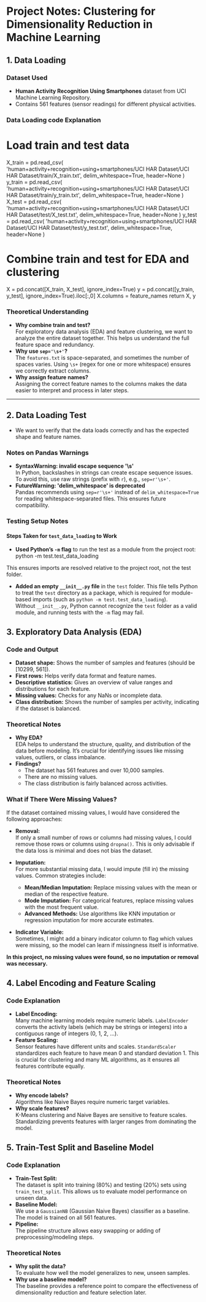 # Project Notes: Clustering for Dimensionality Reduction in Machine Learning

## 1. Data Loading 

### Dataset Used
- **Human Activity Recognition Using Smartphones** dataset from UCI Machine Learning Repository.
- Contains 561 features (sensor readings) for different physical activities.

### Data Loading code Explanation

# Load train and test data
X_train = pd.read_csv(
    'human+activity+recognition+using+smartphones/UCI HAR Dataset/UCI HAR Dataset/train/X_train.txt',
    delim_whitespace=True,
    header=None
)
y_train = pd.read_csv(
    'human+activity+recognition+using+smartphones/UCI HAR Dataset/UCI HAR Dataset/train/y_train.txt',
    delim_whitespace=True,
    header=None
)
X_test = pd.read_csv(
    'human+activity+recognition+using+smartphones/UCI HAR Dataset/UCI HAR Dataset/test/X_test.txt',
    delim_whitespace=True,
    header=None
)
y_test = pd.read_csv(
    'human+activity+recognition+using+smartphones/UCI HAR Dataset/UCI HAR Dataset/test/y_test.txt',
    delim_whitespace=True,
    header=None
)

# Combine train and test for EDA and clustering
X = pd.concat([X_train, X_test], ignore_index=True)
y = pd.concat([y_train, y_test], ignore_index=True).iloc[:,0]
X.columns = feature_names
return X, y


### Theoretical Understanding

- **Why combine train and test?**  
  For exploratory data analysis (EDA) and feature clustering, we want to analyze the entire dataset together. This helps us understand the full feature space and redundancy.
- **Why use `sep='\s+'`?**  
  The `features.txt` is space-separated, and sometimes the number of spaces varies. Using `\s+` (regex for one or more whitespace) ensures we correctly extract columns.
- **Why assign feature names?**  
  Assigning the correct feature names to the columns makes the data easier to interpret and process in later steps.

---

## **2. Data Loading Test**

- We want to verify that the data loads correctly and has the expected shape and feature names.

### Notes on Pandas Warnings

- **SyntaxWarning: invalid escape sequence '\s'**  
  In Python, backslashes in strings can create escape sequence issues. To avoid this, use raw strings (prefix with `r`), e.g., `sep=r'\s+'`.
- **FutureWarning: 'delim_whitespace' is deprecated**  
  Pandas recommends using `sep=r'\s+'` instead of `delim_whitespace=True` for reading whitespace-separated files. This ensures future compatibility.

### Testing Setup Notes

#### Steps Taken for `test_data_loading` to Work

- **Used Python’s `-m` flag** to run the test as a module from the project root:
python -m test.test_data_loading

This ensures imports are resolved relative to the project root, not the test folder.

- **Added an empty `__init__.py` file** in the `test` folder.
This file tells Python to treat the `test` directory as a package, which is required for module-based imports (such as `python -m test.test_data_loading`).  
Without `__init__.py`, Python cannot recognize the `test` folder as a valid module, and running tests with the `-m` flag may fail.

## 3. Exploratory Data Analysis (EDA)

### Code and Output

- **Dataset shape:** Shows the number of samples and features (should be [10299, 561]).
- **First rows:** Helps verify data format and feature names.
- **Descriptive statistics:** Gives an overview of value ranges and distributions for each feature.
- **Missing values:** Checks for any NaNs or incomplete data.
- **Class distribution:** Shows the number of samples per activity, indicating if the dataset is balanced.

### Theoretical Notes

- **Why EDA?**  
  EDA helps to understand the structure, quality, and distribution of the data before modeling. It’s crucial for identifying issues like missing values, outliers, or class imbalance.
- **Findings?**  
  - The dataset has 561 features and over 10,000 samples.
  - There are no missing values.
  - The class distribution is fairly balanced across activities.

### What if There Were Missing Values?

If the dataset contained missing values, I would have considered the following approaches:

- **Removal:**  
  If only a small number of rows or columns had missing values, I could remove those rows or columns using `dropna()`. This is only advisable if the data loss is minimal and does not bias the dataset.

- **Imputation:**  
  For more substantial missing data, I would impute (fill in) the missing values. Common strategies include:
    - **Mean/Median Imputation:** Replace missing values with the mean or median of the respective feature.
    - **Mode Imputation:** For categorical features, replace missing values with the most frequent value.
    - **Advanced Methods:** Use algorithms like KNN imputation or regression imputation for more accurate estimates.

- **Indicator Variable:**  
  Sometimes, I might add a binary indicator column to flag which values were missing, so the model can learn if missingness itself is informative.

**In this project, no missing values were found, so no imputation or removal was necessary.**

## 4. Label Encoding and Feature Scaling

### Code Explanation

- **Label Encoding:**  
  Many machine learning models require numeric labels. `LabelEncoder` converts the activity labels (which may be strings or integers) into a contiguous range of integers (0, 1, 2, ...).
- **Feature Scaling:**  
  Sensor features have different units and scales. `StandardScaler` standardizes each feature to have mean 0 and standard deviation 1. This is crucial for clustering and many ML algorithms, as it ensures all features contribute equally.

### Theoretical Notes

- **Why encode labels?**  
  Algorithms like Naive Bayes require numeric target variables.
- **Why scale features?**  
  K-Means clustering and Naive Bayes are sensitive to feature scales. Standardizing prevents features with larger ranges from dominating the model.

## 5. Train-Test Split and Baseline Model

### Code Explanation

- **Train-Test Split:**  
  The dataset is split into training (80%) and testing (20%) sets using `train_test_split`. This allows us to evaluate model performance on unseen data.
- **Baseline Model:**  
  We use a `GaussianNB` (Gaussian Naive Bayes) classifier as a baseline. The model is trained on all 561 features.
- **Pipeline:**  
  The pipeline structure allows easy swapping or adding of preprocessing/modeling steps.

### Theoretical Notes

- **Why split the data?**  
  To evaluate how well the model generalizes to new, unseen samples.
- **Why use a baseline model?**  
  The baseline provides a reference point to compare the effectiveness of dimensionality reduction and feature selection later.
